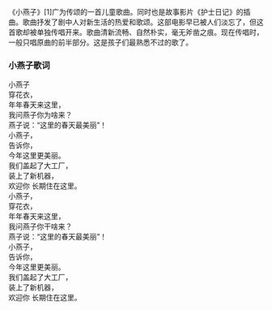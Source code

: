 

《小燕子》[1]广为传颂的一首儿童歌曲。同时也是故事影片《护士日记》的插曲。歌曲抒发了剧中人对新生活的热爱和歌颂。这部电影早已被人们淡忘了，但这首歌却被单独传唱开来。歌曲清新流畅、自然朴实，毫无斧凿之痕。现在传唱时，一般只唱原曲的前半部分。这是孩子们最熟悉不过的歌了。

### 小燕子歌词

小燕子  
穿花衣，  
年年春天来这里，  
我问燕子你为啥来？  
燕子说：“这里的春天最美丽”！  
小燕子，  
告诉你，  
今年这里更美丽。  
我们盖起了大工厂，  
装上了新机器，  
欢迎你 长期住在这里。  
小燕子，  
穿花衣，  
年年春天来这里，  
我问燕子你干啥来？  
燕子说：“这里的春天最美丽”！  
小燕子，  
告诉你，  
今年这里更美丽。  
我们盖起了大工厂，  
装上了新机器，  
欢迎你 长期住在这里。

